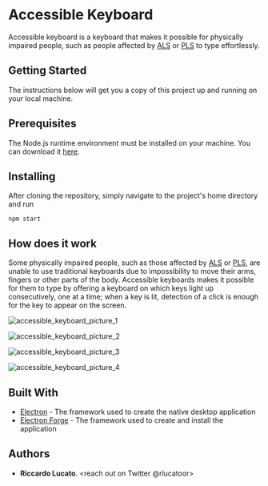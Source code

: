 # Accessible Keyboard

Accessible keyboard is a keyboard that makes it possible for physically impaired people, such as people affected by [ALS](https://en.wikipedia.org/wiki/ALS) or [PLS](https://en.wikipedia.org/wiki/ALS) to type effortlessly.

## Getting Started

The instructions below will get you a copy of this project up and running on your local machine.

## Prerequisites

The Node.js runtime environment must be installed on your machine. You can download it [here](https://nodejs.org/en/).

## Installing

After cloning the repository, simply navigate to the project's home directory and run

`npm start`

## How does it work

Some physically impaired people, such as those affected by [ALS](https://en.wikipedia.org/wiki/ALS) or [PLS](https://en.wikipedia.org/wiki/ALS), are unable to use traditional keyboards due to impossibility to move their arms, fingers or other parts of the body. Accessible keyboards makes it possible for them to type by offering a keyboard on which keys light up consecutively, one at a time; when a key is lit, detection of a click is enough for the key to appear on the screen. 

![accessible_keyboard_picture_1](https://github.com/rlucatoor/accessible-keyboard/assets/65758253/b06bb417-c8a8-4964-b7b7-79b4fa262547)

![accessible_keyboard_picture_2](https://github.com/rlucatoor/accessible-keyboard/assets/65758253/76444119-eeb1-4c94-b309-ce19dcdd95d5)

![accessible_keyboard_picture_3](https://github.com/rlucatoor/accessible-keyboard/assets/65758253/0e7813aa-d800-47dd-895d-75c8adb66c36)

![accessible_keyboard_picture_4](https://github.com/rlucatoor/accessible-keyboard/assets/65758253/1cfc61e2-d0a9-46b7-9de6-677a6f08b79c)

## Built With

* [Electron](https://www.electronjs.org/) - The framework used to create the native desktop application
* [Electron Forge](https://www.electronforge.io/) - The framework used to create and install the application

## Authors

* **Riccardo Lucato**. <reach out on Twitter @rlucatoor>
